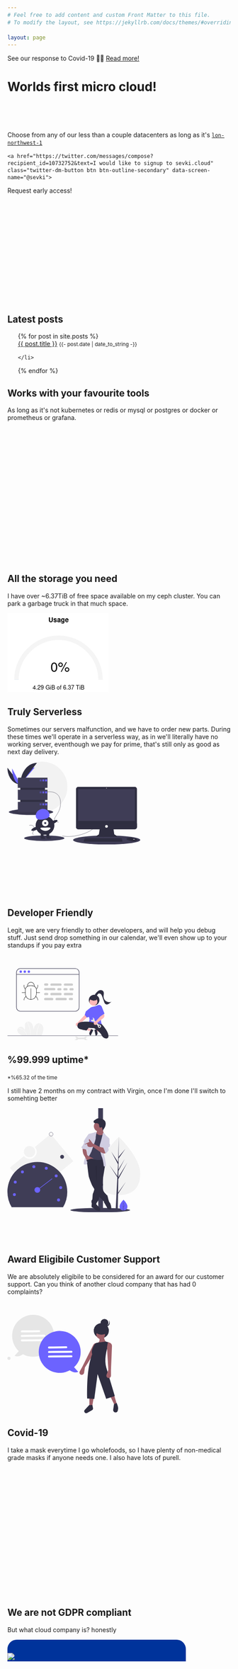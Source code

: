 ```yaml
---
# Feel free to add content and custom Front Matter to this file.
# To modify the layout, see https://jekyllrb.com/docs/themes/#overriding-theme-defaults

layout: page
---
```


<div id='map' style='width:100%; height: 600px; position:absolute; top:0px; left:0px'></div>
<div class="alert alert-warning" role="alert">
    See our response to Covid-19 👑🦠 <a href="#covid-19">Read more!</a>
</div>
<div class="col-md-5 p-lg-5 mx-auto my-5" style="height:500px;">
    <h1 class="display-4 font-weight-normal">Worlds first micro cloud!</h1>
    <p style="height:50px"></p>
    <p class="lead font-weight-normal">Choose from any of our less than a couple datacenters as long as it's <a href="lon-northwest-1.html"><code>lon-northwest-1</code></a></p>

    <a href="https://twitter.com/messages/compose?recipient_id=10732752&text=I would like to signup to sevki.cloud" class="twitter-dm-button btn btn-outline-secondary" data-screen-name="@sevki">
Request early access!</a>
</div>
<div class="d-md-flex flex-md-equal w-100 my-md-3 pl-md-3">
<div>
<h2>Latest posts</h2>
<ul style=" list-style-type: none">
  {% for post in site.posts %}
    <li>
      <a href="{{ post.url }}">{{ post.title }}</a>
      <small>{{- post.date | date_to_string -}}</small>

    </li>
  {% endfor %}
</ul>
</div>
</div>
<div class="d-md-flex flex-md-equal w-100 my-md-3 pl-md-3">
<div class="bg-light mr-md-3 pt-3 px-3 pt-md-5 px-md-5 text-center overflow-hidden">
    <div class="my-3 p-3">
        <h2 class="display-5">Works with your favourite tools</h2>
        <p class="lead">As long as it's not kubernetes or redis or mysql or postgres or docker or prometheus or grafana.</p>
    </div>
    <div class="bg-white shadow-sm mx-auto" style="width: 80%; height: 300px; border-radius: 21px 21px 0 0; background-image: url('/assets/CNCF-project-icons-800.jpg');"></div>
</div>

<div class="bg-light mr-md-3 pt-3 px-3 pt-md-5 px-md-5 text-center overflow-hidden">
    <div class="my-3 py-3">
        <h2 class="display-5">All the storage you need</h2>
        <p class="lead">I have over ~6.37TiB of free space available on my ceph cluster. You can park a garbage truck in that much space.</p>
    </div>
    <div class="bg-white shadow-sm mx-auto" style="width: 80%; height: 100%; border-radius: 21px 21px 0 0;">
        <img src="/assets/ceph-usage.png" />
    </div>
</div>
</div>


<div class="d-md-flex flex-md-equal w-100 my-md-3 pl-md-3">
<div class="bg-light mr-md-3 pt-3 px-3 pt-md-5 px-md-5 text-center overflow-hidden">
    <div class="my-3 p-3">
        <h2 class="display-5">Truly Serverless</h2>
        <p class="lead">Sometimes our servers malfunction, and we have to order new parts. During these times we'll operate in a serverless way, as in we'll literally have no working server, eventhough we pay for prime, that's still only as good as next day delivery.</p>
    </div>
    <div class="bg-light mx-auto" style="width: 80%; height: 300px; border-radius: 21px 21px 0 0;">
        <svg id="aa03ddf9-f8f2-4819-a4ce-be9b0a220741" data-name="Layer 1" xmlns="http://www.w3.org/2000/svg" width="300px" height="" viewBox="0 0 1119.60911 699"><title>server down</title><circle cx="292.60911" cy="213" r="213" fill="#f2f2f2"/><path d="M31.39089,151.64237c0,77.49789,48.6181,140.20819,108.70073,140.20819" transform="translate(-31.39089 -100.5)" fill="#2f2e41"/><path d="M140.09162,291.85056c0-78.36865,54.255-141.78356,121.30372-141.78356" transform="translate(-31.39089 -100.5)" fill="#6c63ff"/><path d="M70.77521,158.66768c0,73.61476,31.00285,133.18288,69.31641,133.18288" transform="translate(-31.39089 -100.5)" fill="#6c63ff"/><path d="M140.09162,291.85056c0-100.13772,62.7103-181.16788,140.20819-181.16788" transform="translate(-31.39089 -100.5)" fill="#2f2e41"/><path d="M117.22379,292.83905s15.41555-.47479,20.06141-3.783,23.713-7.2585,24.86553-1.95278,23.16671,26.38821,5.76263,26.5286-40.43935-2.711-45.07627-5.53549S117.22379,292.83905,117.22379,292.83905Z" transform="translate(-31.39089 -100.5)" fill="#a8a8a8"/><path d="M168.224,311.78489c-17.40408.14042-40.43933-2.71094-45.07626-5.53548-3.53126-2.151-4.93843-9.86945-5.40926-13.43043-.32607.014-.51463.02-.51463.02s.97638,12.43276,5.61331,15.2573,27.67217,5.67589,45.07626,5.53547c5.02386-.04052,6.7592-1.82793,6.66391-4.47526C173.87935,310.756,171.96329,311.75474,168.224,311.78489Z" transform="translate(-31.39089 -100.5)" opacity="0.2"/><ellipse cx="198.60911" cy="424.5" rx="187" ry="25.43993" fill="#3f3d56"/><ellipse cx="198.60911" cy="424.5" rx="157" ry="21.35866" opacity="0.1"/><ellipse cx="836.60911" cy="660.5" rx="283" ry="38.5" fill="#3f3d56"/><ellipse cx="310.60911" cy="645.5" rx="170" ry="23.12721" fill="#3f3d56"/><path d="M494,726.5c90,23,263-30,282-90" transform="translate(-31.39089 -100.5)" fill="none" stroke="#2f2e41" stroke-miterlimit="10" stroke-width="2"/><path d="M341,359.5s130-36,138,80-107,149-17,172" transform="translate(-31.39089 -100.5)" fill="none" stroke="#2f2e41" stroke-miterlimit="10" stroke-width="2"/><path d="M215.40233,637.78332s39.0723-10.82,41.47675,24.04449-32.15951,44.78287-5.10946,51.69566" transform="translate(-31.39089 -100.5)" fill="none" stroke="#2f2e41" stroke-miterlimit="10" stroke-width="2"/><path d="M810.09554,663.73988,802.218,714.03505s-38.78182,20.60284-11.51335,21.20881,155.73324,0,155.73324,0,24.84461,0-14.54318-21.81478l-7.87756-52.719Z" transform="translate(-31.39089 -100.5)" fill="#2f2e41"/><path d="M785.21906,734.69812c6.193-5.51039,16.9989-11.252,16.9989-11.252l7.87756-50.2952,113.9216.10717,7.87756,49.582c9.185,5.08711,14.8749,8.987,18.20362,11.97818,5.05882-1.15422,10.58716-5.44353-18.20362-21.38921l-7.87756-52.719-113.9216,3.02983L802.218,714.03506S769.62985,731.34968,785.21906,734.69812Z" transform="translate(-31.39089 -100.5)" opacity="0.1"/><rect x="578.43291" y="212.68859" width="513.25314" height="357.51989" rx="18.04568" fill="#2f2e41"/><rect x="595.70294" y="231.77652" width="478.71308" height="267.83694" fill="#3f3d56"/><circle cx="835.05948" cy="223.29299" r="3.02983" fill="#f2f2f2"/><path d="M1123.07694,621.32226V652.6628a18.04341,18.04341,0,0,1-18.04568,18.04568H627.86949A18.04341,18.04341,0,0,1,609.8238,652.6628V621.32226Z" transform="translate(-31.39089 -100.5)" fill="#2f2e41"/><polygon points="968.978 667.466 968.978 673.526 642.968 673.526 642.968 668.678 643.417 667.466 651.452 645.651 962.312 645.651 968.978 667.466" fill="#2f2e41"/><path d="M1125.828,762.03359c-.59383,2.539-2.83591,5.21743-7.90178,7.75032-18.179,9.08949-55.1429-2.42386-55.1429-2.42386s-28.4804-4.84773-28.4804-17.573a22.72457,22.72457,0,0,1,2.49658-1.48459c7.64294-4.04351,32.98449-14.02122,77.9177.42248a18.73921,18.73921,0,0,1,8.54106,5.59715C1125.07908,756.45353,1126.50669,759.15715,1125.828,762.03359Z" transform="translate(-31.39089 -100.5)" fill="#2f2e41"/><path d="M1125.828,762.03359c-22.251,8.526-42.0843,9.1622-62.43871-4.975-10.26507-7.12617-19.59089-8.88955-26.58979-8.75618,7.64294-4.04351,32.98449-14.02122,77.9177.42248a18.73921,18.73921,0,0,1,8.54106,5.59715C1125.07908,756.45353,1126.50669,759.15715,1125.828,762.03359Z" transform="translate(-31.39089 -100.5)" opacity="0.1"/><ellipse cx="1066.53846" cy="654.13477" rx="7.87756" ry="2.42386" fill="#f2f2f2"/><circle cx="835.05948" cy="545.66686" r="11.51335" fill="#f2f2f2"/><polygon points="968.978 667.466 968.978 673.526 642.968 673.526 642.968 668.678 643.417 667.466 968.978 667.466" opacity="0.1"/><rect x="108.60911" y="159" width="208" height="242" fill="#2f2e41"/><rect x="87.60911" y="135" width="250" height="86" fill="#3f3d56"/><rect x="87.60911" y="237" width="250" height="86" fill="#3f3d56"/><rect x="87.60911" y="339" width="250" height="86" fill="#3f3d56"/><rect x="271.60911" y="150" width="16" height="16" fill="#6c63ff" opacity="0.4"/><rect x="294.60911" y="150" width="16" height="16" fill="#6c63ff" opacity="0.8"/><rect x="317.60911" y="150" width="16" height="16" fill="#6c63ff"/><rect x="271.60911" y="251" width="16" height="16" fill="#6c63ff" opacity="0.4"/><rect x="294.60911" y="251" width="16" height="16" fill="#6c63ff" opacity="0.8"/><rect x="317.60911" y="251" width="16" height="16" fill="#6c63ff"/><rect x="271.60911" y="352" width="16" height="16" fill="#6c63ff" opacity="0.4"/><rect x="294.60911" y="352" width="16" height="16" fill="#6c63ff" opacity="0.8"/><rect x="317.60911" y="352" width="16" height="16" fill="#6c63ff"/><circle cx="316.60911" cy="538" r="79" fill="#2f2e41"/><rect x="280.60911" y="600" width="24" height="43" fill="#2f2e41"/><rect x="328.60911" y="600" width="24" height="43" fill="#2f2e41"/><ellipse cx="300.60911" cy="643.5" rx="20" ry="7.5" fill="#2f2e41"/><ellipse cx="348.60911" cy="642.5" rx="20" ry="7.5" fill="#2f2e41"/><circle cx="318.60911" cy="518" r="27" fill="#fff"/><circle cx="318.60911" cy="518" r="9" fill="#3f3d56"/><path d="M271.36733,565.03228c-6.37889-28.56758,14.01185-57.43392,45.544-64.47477s62.2651,10.41,68.644,38.9776-14.51861,39.10379-46.05075,46.14464S277.74622,593.59986,271.36733,565.03228Z" transform="translate(-31.39089 -100.5)" fill="#6c63ff"/><ellipse cx="417.21511" cy="611.34365" rx="39.5" ry="12.40027" transform="translate(-238.28665 112.98044) rotate(-23.17116)" fill="#2f2e41"/><ellipse cx="269.21511" cy="664.34365" rx="39.5" ry="12.40027" transform="translate(-271.07969 59.02084) rotate(-23.17116)" fill="#2f2e41"/><path d="M394,661.5c0,7.732-19.90861,23-42,23s-43-14.268-43-22,20.90861-6,43-6S394,653.768,394,661.5Z" transform="translate(-31.39089 -100.5)" fill="#fff"/></svg>
    </div>
</div>
<div class="bg-light mr-md-3 pt-3 px-3 pt-md-5 px-md-5 text-center overflow-hidden">
    <div class="my-3 py-3">
        <h2 class="display-5">Developer Friendly</h2>
        <p class="lead">Legit, we are very friendly to other developers, and will help you debug stuff. Just send drop something in our calendar, we'll even show up to your standups if you pay extra</p>
    </div>
    <div class="bg-white shadow-sm mx-auto" style="width: 80%; height:100%; border-radius: 21px 21px 0 0; padding-top: 30px;">
        <svg id="b42fa47e-1c96-4065-899a-c733dc223382" data-name="Layer 1" xmlns="http://www.w3.org/2000/svg" width="250" viewBox="0 0 690 448.7592"><path d="M466.81292,645.7313c4.66847-10.08358,9.33339-20.31666,11.35946-31.24223s1.17569-22.78293-4.627-32.25932-17.22813-15.90241-28.13153-13.76022c-8.95532,1.75945-16.14605,8.81268-20.35651,16.90992S419.15759,602.60959,417.52,611.588c-.52917-10.2001-1.0896-20.56436-4.478-30.19975s-10.06045-18.61463-19.5694-22.34313-21.87886-.79648-26.89061,8.1032c-7.06074,12.53818,2.30155,30.12541-5.81734,42.0058-1.39265-11.917-13.85471-21.33234-25.69879-19.4159s-20.70109,14.78128-18.2646,26.5294c1.44978,6.99047,6.21931,12.93631,11.92156,17.232s12.33421,9.27436,18.89475,12.09Z" transform="translate(-255 -225.6204)" fill="#f2f2f2"/><path d="M323.01987,598.15781c9.40825,3.28851,18.903,6.61425,27.49226,11.75558,7.698,4.60786,14.553,10.81187,18.88231,18.7569a33.35556,33.35556,0,0,1,4.12583,13.85861c.06251,1.01759,1.65458,1.02469,1.59164,0-.55661-9.061-4.97238-17.353-11.087-23.91075-6.704-7.18984-15.39158-12.10041-24.3611-15.91043-5.31821-2.259-10.76859-4.17895-16.2208-6.08468-.96887-.33866-1.3854,1.19842-.42311,1.53477Z" transform="translate(-255 -225.6204)" fill="#fff"/><path d="M377.28745,560.62486a143.38254,143.38254,0,0,1,13.79113,30.61557,145.11672,145.11672,0,0,1,6.361,32.96846,143.30543,143.30543,0,0,1,.15151,18.83685c-.05905,1.02328,1.53278,1.01989,1.59163,0a145.1941,145.1941,0,0,0-2.04032-33.82049,146.92647,146.92647,0,0,0-9.769-32.44022,143.25,143.25,0,0,0-8.71162-16.9635.79641.79641,0,0,0-1.37432.80333Z" transform="translate(-255 -225.6204)" fill="#fff"/><path d="M455.188,569.76743a232.04359,232.04359,0,0,0-17.11648,57.57847q-1.34225,8.36487-2.07791,16.81182c-.089,1.02023,1.50317,1.01426,1.59163,0a231.20919,231.20919,0,0,1,12.73788-58.02528q2.83382-7.89209,6.23921-15.56169c.412-.92791-.959-1.73862-1.37433-.80332Z" transform="translate(-255 -225.6204)" fill="#fff"/><rect x="709.17625" y="639.47815" width="9.88235" height="46.58824" transform="translate(1112.59535 -285.4804) rotate(89.25872)" fill="#e6e6e6"/><path d="M754.02652,669.61624l-6.65257-.0194-4.11239-7.33712,4.445-7.31237,6.1811.01792a11.99893,11.99893,0,1,0,.13889,14.651Z" transform="translate(-255 -225.6204)" fill="#e6e6e6"/><path d="M674.20833,669.61624l6.65258-.0194,4.11239-7.33712-4.445-7.31237-6.18109.01792a11.99892,11.99892,0,1,1-.1389,14.651Z" transform="translate(-255 -225.6204)" fill="#e6e6e6"/><path d="M944,646.58958H256a1,1,0,0,1,0-2H944a1,1,0,0,1,0,2Z" transform="translate(-255 -225.6204)" fill="#3f3d56"/><circle cx="540.48622" cy="197.96918" r="33" fill="#2f2e41"/><polygon points="553.859 383.226 556.401 395.219 603.871 391.124 600.12 373.423 553.859 383.226" fill="#ffb8b8"/><path d="M789.18809,618.49673h38.53073a0,0,0,0,1,0,0v14.88687a0,0,0,0,1,0,0H804.07494a14.88685,14.88685,0,0,1-14.88685-14.88685v0A0,0,0,0,1,789.18809,618.49673Z" transform="translate(108.71051 1320.97269) rotate(-101.96466)" fill="#2f2e41"/><polygon points="524.12 382.586 518.777 393.621 473.673 378.264 481.559 361.979 524.12 382.586" fill="#ffb8b8"/><path d="M771.03745,617.45562h23.64388a0,0,0,0,1,0,0v14.88687a0,0,0,0,1,0,0H756.15059a0,0,0,0,1,0,0v0A14.88685,14.88685,0,0,1,771.03745,617.45562Z" transform="translate(-379.9408 824.86818) rotate(-64.16458)" fill="#2f2e41"/><path d="M690.25925,586.41362a10.74272,10.74272,0,0,0,12.70881-10.48016l74.37388-68.5711-18.47-14.30549-67.33743,71.94341a10.80091,10.80091,0,0,0-1.27527,21.41334Z" transform="translate(-255 -225.6204)" fill="#ffb8b8"/><circle cx="536.34449" cy="207.89831" r="24.56103" fill="#ffb8b8"/><path d="M813.38612,577.89329c-17.22851.00049-37.978-3.62842-50.77856-18.477l-.28833-.33447.29663-.32813c.09668-.10693,9.51367-10.86865.11084-30.061L749.799,532.67015,736.9286,515.68138l7.12964-21.38916,29.17749-23.50391a26.75074,26.75074,0,0,1,14.6106-5.78906,80.21058,80.21058,0,0,0,27.78467-7.91309,27.906,27.906,0,0,1,12.7998-2.79834l.57373.01611a9.95022,9.95022,0,0,1,9.64063,10.70752c-1.97852,25.62989-5.47242,87.54346,4.7915,108.86133l.26514.55078-.59229.15039A136.1132,136.1132,0,0,1,813.38612,577.89329Z" transform="translate(-255 -225.6204)" fill="#6c63ff"/><path d="M765.98622,559.08958s-65-6-72,13,1,28,13,32,41,9,41,9l13-16,34,2s37.88482,21.9732,48.35975,45.47377A30.76193,30.76193,0,0,0,869.12343,662.802c8.398.58447,15.86279-2.5874,15.86279-15.7124,0-30-42-73-42-73Z" transform="translate(-255 -225.6204)" fill="#2f2e41"/><path d="M716.48622,588.58958s17-5,44,8" transform="translate(-255 -225.6204)" fill="#2f2e41"/><path d="M766.84286,417.85547a73.04115,73.04115,0,0,0,31.59919,10.4119l-3.33084-3.991a24.4775,24.4775,0,0,0,7.5611,1.50142,8.28066,8.28066,0,0,0,6.74954-3.15917,7.70229,7.70229,0,0,0,.51556-7.115,14.58851,14.58851,0,0,0-4.58936-5.7385,27.32286,27.32286,0,0,0-25.43066-4.54493,16.32974,16.32974,0,0,0-7.59542,4.8722,9.23578,9.23578,0,0,0-1.86256,8.56086" transform="translate(-255 -225.6204)" fill="#2f2e41"/><path d="M795.30911,398.22407A75.48468,75.48468,0,0,1,814.446,371.70269c5.292-4.70276,11.47246-8.74308,18.44626-9.9627s14.83309.86982,19.11055,6.51116c3.49772,4.613,4.15213,10.79276,3.76672,16.569s-1.67632,11.49651-1.5527,17.28428a35.46794,35.46794,0,0,0,50.52712,31.351c-6.02152,3.32885-10.714,8.59777-16.3048,12.60812s-12.96272,6.7601-19.31233,4.11012c-6.71812-2.80378-9.79963-10.41937-12.20607-17.28984L846.189,402.2443c-1.82434-5.20852-3.739-10.57156-7.462-14.6454s-9.76461-6.5568-14.88927-4.50871c-3.884,1.55225-6.41275,5.25755-8.63029,8.804s-4.557,7.31984-8.30359,9.17935-9.29837.7147-10.52292-3.28471" transform="translate(-255 -225.6204)" fill="#2f2e41"/><rect x="802.91902" y="543.31418" width="9.88235" height="46.58824" transform="translate(-416.74744 524.13837) rotate(-45.74128)" fill="#e6e6e6"/><path d="M821.51005,579.90944a9.88235,9.88235,0,1,0,13.97459-.18081A9.88238,9.88238,0,0,0,821.51005,579.90944Zm10.111,9.8527a4.23529,4.23529,0,1,1-.07749-5.98911A4.2354,4.2354,0,0,1,831.62105,589.76214Z" transform="translate(-255 -225.6204)" fill="#e6e6e6"/><path d="M784.47962,533.54889l4.69037,4.7178-2.28023,8.096-8.3137,2.02755-4.358-4.38337a11.99891,11.99891,0,1,0,10.26158-10.458Z" transform="translate(-255 -225.6204)" fill="#e6e6e6"/><path d="M803.736,577.97923a11.579,11.579,0,0,1-1.26831-.07032,11.02341,11.02341,0,0,1-9.68018-9.68115,11.00337,11.00337,0,0,1,10.93115-12.25,10.62483,10.62483,0,0,1,1.46607.10938L838.76332,520.342l-3.50513-11.68457,17.605-7.8916,4.93384,12.06006a20.48972,20.48972,0,0,1-6.17724,23.67236l-36.96119,29.40088a10.25885,10.25885,0,0,1,.06006,1.07861,11.01824,11.01824,0,0,1-3.66382,8.19678A10.87186,10.87186,0,0,1,803.736,577.97923Z" transform="translate(-255 -225.6204)" fill="#ffb8b8"/><path d="M829.98622,459.08958h0a9.45335,9.45335,0,0,1,12.628,5.1563l17.372,43.84371-27,18Z" transform="translate(-255 -225.6204)" fill="#6c63ff"/><path d="M703.48622,469.32728V250.8827a25.29812,25.29812,0,0,0-25.2623-25.2623H334.95386a25.29813,25.29813,0,0,0-25.2623,25.2623V469.32728a25.29813,25.29813,0,0,0,25.2623,25.2623H678.22392A25.29812,25.29812,0,0,0,703.48622,469.32728ZM334.95386,491.61754a22.31743,22.31743,0,0,1-22.29026-22.29026V250.8827a22.31744,22.31744,0,0,1,22.29026-22.29027H678.22392a22.31744,22.31744,0,0,1,22.29027,22.29027V469.32728a22.31744,22.31744,0,0,1-22.29027,22.29026Z" transform="translate(-255 -225.6204)" fill="#3f3d56"/><path d="M700.51419,264.92368H312.6636a1.486,1.486,0,1,1,0-2.972H700.51419a1.486,1.486,0,0,1,0,2.972Z" transform="translate(-255 -225.6204)" fill="#3f3d56"/><circle cx="82.9259" cy="20.80425" r="7.43009" fill="#6c63ff"/><circle cx="108.1882" cy="20.80425" r="7.43009" fill="#6c63ff"/><circle cx="133.4505" cy="20.80425" r="7.43009" fill="#6c63ff"/><path d="M443.97867,424.85206a.99974.99974,0,0,1-1-1c0-10.42675-4.5708-16.24218-11.94531-22.24707a.99992.99992,0,1,1,1.2627-1.55078c7.83007,6.375,12.68261,12.58008,12.68261,23.79785A.99973.99973,0,0,1,443.97867,424.85206Z" transform="translate(-255 -225.6204)"/><path d="M358.31656,424.85206a.99974.99974,0,0,1-1-1c0-11.21777,4.85254-17.42285,12.68262-23.79785a.99992.99992,0,1,1,1.2627,1.55078c-7.37452,6.00489-11.94532,11.82129-11.94532,22.24707A.99973.99973,0,0,1,358.31656,424.85206Z" transform="translate(-255 -225.6204)"/><path d="M435.41324,356.32179a1,1,0,0,1-.63183-1.77539c7.58056-6.17139,8.19726-14.93848,8.19726-24.92334a1,1,0,0,1,2,0c0,10.50488-.67236,19.74756-8.93457,26.47412A.99381.99381,0,0,1,435.41324,356.32179Z" transform="translate(-255 -225.6204)"/><path d="M366.88248,355.78663a.99383.99383,0,0,1-.63086-.22461c-8.26269-6.72705-8.93506-15.72705-8.93506-25.939a1,1,0,0,1,2,0c0,10.03662.60352,18.20557,8.19776,24.38818a1,1,0,0,1-.63184,1.77539Z" transform="translate(-255 -225.6204)"/><path d="M456.82828,377.77247H435.41276a1,1,0,0,1,0-2h21.41552a1,1,0,1,1,0,2Z" transform="translate(-255 -225.6204)"/><path d="M366.883,377.77247H345.46744a1,1,0,0,1,0-2H366.883a1,1,0,0,1,0,2Z" transform="translate(-255 -225.6204)"/><path d="M401.14762,420.56886a.99974.99974,0,0,1-1-1V351.03908a1,1,0,0,1,2,0v68.52978A.99974.99974,0,0,1,401.14762,420.56886Z" transform="translate(-255 -225.6204)"/><path d="M401.14762,420.56886A35.30522,35.30522,0,0,1,365.883,385.30372V359.58644c0-16.46826,13.5127-26.69873,35.26465-26.69873,22.74121,0,35.26514,9.48193,35.26514,26.69873v25.71728A35.30533,35.30533,0,0,1,401.14762,420.56886Zm0-85.68115c-16.08106,0-33.26465,6.48828-33.26465,24.69873v25.71728a33.2649,33.2649,0,1,0,66.52979,0V359.58644C434.41276,338.09669,413.571,334.88771,401.14762,334.88771Z" transform="translate(-255 -225.6204)"/><path d="M380.651,339.06154a1.0002,1.0002,0,0,1-.9292-.62989,14.08794,14.08794,0,0,1-.98828-4.53173A22.47566,22.47566,0,0,1,401.089,311.49074h.11475a22.46679,22.46679,0,0,1,22.35938,22.35693,12.22735,12.22735,0,0,1-.91016,4.21094,1,1,0,0,1-1.84961-.76075,10.19507,10.19507,0,0,0,.76074-3.4873,20.45407,20.45407,0,0,0-20.36279-20.31982h-.10986a20.46143,20.46143,0,0,0-20.35938,20.36181,12.07569,12.07569,0,0,0,.84717,3.83789,1.00121,1.00121,0,0,1-.92822,1.3711Z" transform="translate(-255 -225.6204)"/><path d="M502.71045,333.62308h-12a7,7,0,0,1,0-14h12a7,7,0,0,1,0,14Z" transform="translate(-255 -225.6204)" fill="#ccc"/><path d="M584.71045,363.12308h-12a7,7,0,0,1,0-14h12a7,7,0,0,1,0,14Z" transform="translate(-255 -225.6204)" fill="#ccc"/><path d="M622.71045,363.12308h-12a7,7,0,0,1,0-14h12a7,7,0,0,1,0,14Z" transform="translate(-255 -225.6204)" fill="#ccc"/><path d="M660.71045,363.12308h-12a7,7,0,0,1,0-14h12a7,7,0,0,1,0,14Z" transform="translate(-255 -225.6204)" fill="#ccc"/><path d="M585.71045,334.12308h-56a7,7,0,0,1,0-14h56a7,7,0,0,1,0,14Z" transform="translate(-255 -225.6204)" fill="#ccc"/><path d="M546.71045,362.12308h-56a7,7,0,0,1,0-14h56a7,7,0,0,1,0,14Z" transform="translate(-255 -225.6204)" fill="#ccc"/><path d="M656.71045,334.12308h-43a7,7,0,0,1,0-14h43a7,7,0,0,1,0,14Z" transform="translate(-255 -225.6204)" fill="#ccc"/><path d="M502.71045,392.62308h-12a7,7,0,0,1,0-14h12a7,7,0,0,1,0,14Z" transform="translate(-255 -225.6204)" fill="#ccc"/><path d="M585.71045,393.12308h-56a7,7,0,0,1,0-14h56a7,7,0,0,1,0,14Z" transform="translate(-255 -225.6204)" fill="#ccc"/><path d="M656.71045,393.12308h-43a7,7,0,0,1,0-14h43a7,7,0,0,1,0,14Z" transform="translate(-255 -225.6204)" fill="#ccc"/><path d="M637.71045,416.62308a7.00786,7.00786,0,0,1,7-7h12a7,7,0,0,1,0,14h-12A7.00785,7.00785,0,0,1,637.71045,416.62308Z" transform="translate(-255 -225.6204)" fill="#ccc"/><path d="M554.71045,417.12308a7.00786,7.00786,0,0,1,7-7h56a7,7,0,0,1,0,14h-56A7.00785,7.00785,0,0,1,554.71045,417.12308Z" transform="translate(-255 -225.6204)" fill="#ccc"/><path d="M483.71045,417.12308a7.00786,7.00786,0,0,1,7-7h43a7,7,0,0,1,0,14h-43A7.00785,7.00785,0,0,1,483.71045,417.12308Z" transform="translate(-255 -225.6204)" fill="#ccc"/></svg></div>
</div>
</div>
<div class="d-md-flex flex-md-equal w-100 my-md-3 pl-md-3">
<div class="bg-light mr-md-3 pt-3 px-3 pt-md-5 px-md-5 text-center text-dark overflow-hidden">
    <div class="my-3 py-3">
        <h2 class="display-5">%99.999 uptime*</h2>
        <small>*%65.32 of the time</small>
        <p class="lead">I still have 2 months on my contract with Virgin, once I'm done I'll switch to somehting better</p>
    </div>
    <div class="bg-light mx-auto" style="width: 80%; height: 300px; border-radius: 21px 21px 0 0;">
        <svg id="e9543dae-de41-418f-9290-24abb7460ee9" data-name="Layer 1" xmlns="http://www.w3.org/2000/svg" width="300" height="" viewBox="0 0 1012 794"><title>speed test</title><path d="M423.3103,249.13721,303.3808,348.5957a54.31348,54.31348,0,1,1-83.525,69.26789L112.33411,507.03217,284.6897,714.86279l310.97619-257.895Z" transform="translate(-94 -53)" fill="#f2f2f2"/><path d="M1106,550.26179c0,122.83942-73.02609,165.73036-163.10833,165.73036S779.78334,673.10121,779.78334,550.26179,942.89167,271.15124,942.89167,271.15124,1106,427.42236,1106,550.26179Z" transform="translate(-94 -53)" fill="#f2f2f2"/><polygon points="842.95 644.201 844.62 541.396 914.141 414.211 844.882 525.269 845.633 479.043 893.547 387.026 845.832 466.81 845.832 466.811 847.182 383.672 898.489 310.415 847.395 370.598 848.239 218.151 842.935 419.964 843.371 411.638 791.207 331.793 842.535 427.62 837.674 520.472 837.53 518.007 777.394 433.981 837.347 526.714 836.74 538.326 836.631 538.5 836.68 539.453 824.349 775.026 840.825 775.026 842.801 653.348 902.608 560.843 842.95 644.201" fill="#3f3d56"/><ellipse cx="707" cy="777" rx="228" ry="17" fill="#3f3d56"/><rect x="692" width="36" height="782" fill="#3f3d56"/><path d="M1008.47332,802.11115c0,22.46856-13.35644,30.31375-29.83388,30.31375q-.57257,0-1.14331-.01273c-.76345-.01636-1.51962-.05271-2.26669-.10361-14.87057-1.05244-26.42387-9.30115-26.42387-30.19741,0-21.62514,27.63446-48.91242,29.71026-50.93189l.00364-.00363c.08-.07816.12-.11633.12-.11633S1008.47332,779.64259,1008.47332,802.11115Z" transform="translate(-94 -53)" fill="#6c63ff"/><path d="M977.55246,828.98762l10.91163-15.24683-10.9389,16.92094-.02906,1.75044c-.76345-.01636-1.51962-.05271-2.26669-.10361l1.17607-22.47946-.0091-.1745.02-.03272.11088-2.12307-10.96619-16.96276L976.5618,805.9065l.02548.45079.88883-16.98456-9.38839-17.52807,9.50291,14.547.9252-35.21244.00364-.12v.11633l-.1545,27.76715,9.34661-11.008-9.38478,13.40006-.2472,15.20685,8.72677-14.59429-8.76312,16.83189-.13814,8.4541,12.66934-20.31277-12.7166,23.2629Z" transform="translate(-94 -53)" fill="#3f3d56"/><path d="M743.22676,785.29014l-6.3818-4.74121s-4.22435,23.59659.48949,27.132,22.39076,9.42769,22.39076,16.49846,40.06768,16.49845,41.24614,5.8923-3.53538-16.49845-3.53538-16.49845-18.85538-18.85538-21.2123-22.39076-8.24923-10.60615-8.24923-10.60615Z" transform="translate(-94 -53)" fill="#2f2e41"/><path d="M837.50364,491.85334s-.17679,1.03705-.48306,2.93436c-.283,1.68519-.6718,4.0657-1.14322,7.00006-4.94962,30.204-19.38577,119.11886-18.40755,122.05322,1.17846,3.53538,9.42768,16.49845,0,20.03384-.90744.34172-1.88551,1.44948-2.93436,3.19358a68.49432,68.49432,0,0,0-4.98487,11.76109c-5.62128,16.30986-11.63155,42.4128-15.10795,60.49035-1.52026,7.94289-2.55717,14.33013-2.86358,17.67692a9.61182,9.61182,0,0,0-.03539,2.3334c1.17846,4.71385-7.07076,21.2123-10.60615,25.92615s-9.42769,9.42768-8.24922,14.14153-29.46153,17.67691-32.99691,9.42769-3.53539-12.96307-4.71385-15.32-2.35692-18.85537,3.53538-21.2123,2.35693-43.603,8.24923-51.85228c1.96794-2.74584,4.97307-12.04391,8.11962-23.2275,1.23729-4.38384,2.48653-9.05057,3.71218-13.729,4.97307-19.17359,9.3805-38.465,9.3805-38.465L766.796,487.1395l64.81536-8.24923,1.66153,3.665,3.31154,7.27109Z" transform="translate(-94 -53)" fill="#2f2e41"/><path d="M841.039,718.11786s9.42769-9.42768,14.14153,0,9.42769,45.96,17.67692,54.20921,18.85537,49.49537,7.07076,51.85229-24.74768-3.53538-25.92614-10.60615S828.076,769.97015,828.076,766.43477s16.49845-16.49846,16.49845-16.49846Z" transform="translate(-94 -53)" fill="#2f2e41"/><path d="M696.08832,427.038s15.32,137.87995,18.85537,150.843,22.39076,62.45843,28.28307,70.70766,43.60306,75.42151,48.3169,78.95689,14.14154,12.96307,14.14154,12.96307,17.67691,17.67692,20.03383,21.2123,22.39076-7.07076,23.56922-14.14153-1.17846-18.85538-2.35692-23.56922,2.35692-11.78461-1.17846-15.32-21.2123-21.2123-21.2123-29.46153-30.64-56.56613-42.4246-67.17228-9.42768-28.28307-9.42768-28.28307V511.88718l64.81535-20.03384s-3.53538-56.56613-11.78461-56.56613S709.05139,416.43183,696.08832,427.038Z" transform="translate(-94 -53)" fill="#2f2e41"/><circle cx="697.54366" cy="138.34577" r="38.88922" fill="#9f616a"/><path d="M778.58059,221.98576s-4.71384,17.67691-10.60615,22.39076,15.32,24.74768,15.32,24.74768l40.06767,2.35692,7.07077-22.39076s-12.96307-25.92614-9.42769-42.4246S778.58059,221.98576,778.58059,221.98576Z" transform="translate(-94 -53)" fill="#9f616a"/><path d="M762.08214,242.01959s10.60615,1.17847,12.96307,4.71385,18.85537,14.14153,31.81845,11.78461,21.2123-5.89231,23.56922-4.71384,7.07076,25.92614,7.07076,25.92614L824.54057,317.4411l2.35692,103.70458,3.53539,28.28306s7.07076-9.42769-21.2123-3.53538-64.81536-4.71385-76.6-5.89231-31.81845-4.71384-32.99691-11.78461,3.53538-32.99691,3.53538-32.99691l18.85538-78.95689,11.78461-42.4246Z" transform="translate(-94 -53)" fill="#3f3d56"/><path d="M773.22908,236.70072s-9.96848-5.28728-13.50387-.57343-48.3169,11.78461-48.3169,15.32-9.42769,98.99073-7.07077,107.24-4.71384,17.67692-4.71384,17.67692L691.37447,411.718s-22.39076,67.17228-12.96307,69.5292,17.67692,0,21.2123,0,2.35692-44.78152,11.78461-56.56613,22.39076-41.24614,24.74768-47.13844,31.81845-87.20612,30.64-96.63381S773.22908,236.70072,773.22908,236.70072Z" transform="translate(-94 -53)" fill="#d0cde1"/><path d="M822.18365,242.01959s9.42769,0,10.60615,2.35693,12.96307,17.67691,17.67692,21.2123S871.679,284.44419,871.679,287.97958s-34.17537,29.46152-34.17537,29.46152-14.14153,69.52921-7.07076,93.09843,17.67691,80.13535,12.96307,83.67073-15.32,4.71385-15.32,0-7.07077-55.38767-12.96308-65.99382-23.56922-77.77843-16.49845-96.6338S822.18365,242.01959,822.18365,242.01959Z" transform="translate(-94 -53)" fill="#d0cde1"/><path d="M666.62679,358.68724s-1.17846,36.53229,11.78461,55.38767,21.2123,40.06768,21.2123,40.06768,21.2123-5.89231,24.74768-12.96308,25.92615-1.17846,25.92615-3.53538S723.19292,423.5026,720.836,421.14568s-10.60615-2.35693-15.32-7.07077-5.89231-15.32-5.89231-15.32l-4.71384-30.64Z" transform="translate(-94 -53)" fill="#9f616a"/><path d="M764.75883,167.36749c-2.9918-.27176-6.07737-.57079-8.72149-1.99675-5.92458-3.19509-7.49563-12.29387-2.98552-17.29068a22.344,22.344,0,0,1,4.14313-3.33142l8.95783-6.09718c3.96186-2.69664,8.01737-5.43748,12.6382-6.70871,4.17944-1.1498,8.59364-1.03165,12.92-.76273,8.39862.522,16.84923,1.60028,24.74865,4.5s15.2682,7.75089,20.05246,14.67333c7.58453,10.9742,7.68878,25.77486,3.51145,38.444s-12.11238,23.70139-19.9311,34.51l-4.05692-19.7948c-.36135-1.76309-.82864-3.69543-2.295-4.7389-3.64454-2.59347-8.10267,2.73144-12.57565,2.69692-2.87408-.02218-5.28706-2.38612-6.37625-5.04591s-1.1609-5.60529-1.4129-8.46838c-.53374-6.0642-2.65335-14.50206-8.39619-17.84651C779.62812,166.99331,770.774,167.91387,764.75883,167.36749Z" transform="translate(-94 -53)" fill="#2f2e41"/><path d="M766.9404,492.80446s3.98019,115.12729,6.33712,118.66268,0-119.02457,0-119.02457Z" transform="translate(-94 -53)" opacity="0.1"/><path d="M720.836,251.44728h-9.42769s-40.06768,54.20921-35.35383,57.74459,0,12.96308,0,12.96308l-9.42769,17.67691s-11.78461,10.60615-8.24923,12.96307,8.24923,11.78461,8.24923,11.78461,23.56922-3.53538,30.64,10.60615l15.28442-19.29563Z" transform="translate(-94 -53)" fill="#d0cde1"/><path d="M828.076,352.79493s-25.92615,1.17847-55.38767-17.67691L743.22676,322.155s-25.92614-40.06768-28.28307-32.99691,3.53539,21.2123,3.53539,21.2123S682.92423,326.82515,682,329s19.98062-3.30967,19.98062-3.30967-3.53538,22.39076,16.49846,23.56922,25.92614-3.53538,25.92614-3.53538,84.8492,70.70766,98.99073,48.3169S828.076,352.79493,828.076,352.79493Z" transform="translate(-94 -53)" fill="#9f616a"/><path d="M858.71594,283.26573l12.96307,4.71385v35.35383l4.71385,7.07076s-1.17846,14.14154-4.71385,17.67692-10.60614,2.35692-8.24922,10.60615a44.667,44.667,0,0,1,1.17846,16.49845s-21.2123,27.10461-22.39076,23.56923-17.67692-47.13845-20.03384-47.13845,23.56922-68.35074,23.56922-68.35074Z" transform="translate(-94 -53)" fill="#d0cde1"/><path d="M703.74831,461.80258s-12.185-11.78461-6.09251-12.37384,27.30481-12.37384,30.8402-6.48153S703.74831,461.80258,703.74831,461.80258Z" transform="translate(-94 -53)" fill="#2f2e41"/><path d="M517.71667,808A226.92219,226.92219,0,0,0,550,691c0-125.921-102.0791-228-228-228S94,565.079,94,691a226.92219,226.92219,0,0,0,32.28333,117Z" transform="translate(-94 -53)" fill="#3f3d56"/><circle cx="228" cy="623" r="22" fill="#6c63ff"/><circle cx="53" cy="659" r="11" fill="#6c63ff"/><circle cx="59.45435" cy="563.72636" r="11" fill="#6c63ff"/><circle cx="114.05636" cy="485.38515" r="11" fill="#6c63ff"/><circle cx="201.20813" cy="446.35574" r="11" fill="#6c63ff"/><circle cx="296.01341" cy="457.78748" r="11" fill="#6c63ff"/><circle cx="371.38961" cy="516.41472" r="11" fill="#6c63ff"/><circle cx="405.80436" cy="605.48969" r="11" fill="#6c63ff"/><circle cx="389.42656" cy="699.56675" r="11" fill="#6c63ff"/><line x1="228" y1="623" x2="341" y2="537" fill="none" stroke="#6c63ff" stroke-miterlimit="10" stroke-width="4"/><circle cx="332.54207" cy="198.352" r="14.75556" fill="none" stroke="#3f3d56" stroke-miterlimit="10" stroke-width="2"/><circle cx="416.54207" cy="370.352" r="14.75556" fill="#3f3d56"/><circle cx="168.22291" cy="331.16552" r="42.77709" fill="#f2f2f2"/></svg>
    </div>
</div>
<div class="bg-primary mr-md-3 pt-3 px-3 pt-md-5 px-md-5 text-center text-white overflow-hidden">
    <div class="my-3 py-3">
        <h2 class="display-5">Award Eligibile Customer Support</h2>
        <p class="lead">We are absolutely eligibile to be considered for an award for our customer support. Can you think of another cloud company that has had 0 complaints?</p>
    </div>
    <div class="bg-light shadow-sm mx-auto" style="width: 80%; height: 300%; border-radius: 21px 21px 0 0; padding-top:30px">
        <svg id="b5162e9e-2823-4c19-907c-4c0a60840bc1" data-name="Layer 1" xmlns="http://www.w3.org/2000/svg" width="250" viewBox="0 0 651.97695 579.64718"><path d="M340.61426,373.76129,315.83978,401.533c20.58137,8.73023,41.41509-3.38955,49.95521-9.46585a123.72971,123.72971,0,1,0-25.18073-18.30582Z" transform="translate(-274.01152 -160.17641)" fill="#e6e6e6"/><path d="M358.625,263.3428c25.55854-.26612,51.11383-.72306,76.67122-1.07026q12.78036-.17362,25.56125-.30439c7.34162-.07644,7.36039-11.49273,0-11.4161-25.55854.26612-51.11384.72306-76.67123,1.07026q-12.78036.17362-25.56124.30439c-7.34162.07644-7.36039,11.49273,0,11.4161Z" transform="translate(-274.01152 -160.17641)" fill="#fff"/><path d="M358.625,289.98037l103.29728-1.07026,29.37812-.30439c7.34165-.07606,7.36039-11.49236,0-11.4161l-103.29727,1.07026-29.37813.30439c-7.34165.07606-7.36038,11.49236,0,11.4161Z" transform="translate(-274.01152 -160.17641)" fill="#fff"/><path d="M358.625,316.61794l103.29728-1.07026,29.37812-.30439c7.34165-.07606,7.36039-11.49236,0-11.4161l-103.29727,1.07026-29.37813.30438c-7.34165.07607-7.36038,11.49237,0,11.41611Z" transform="translate(-274.01152 -160.17641)" fill="#fff"/><circle cx="9" cy="256.37526" r="9" fill="#e6e6e6"/><path d="M730.30061,470.85021l-5.0312,31.40224a13.61663,13.61663,0,0,1-17.94956,10.69588h0a13.61664,13.61664,0,0,1-7.40427-19.45279l16.3699-29.52456,63.28132-126.39719a22.12795,22.12795,0,0,1,25.08831-10.00345l6.70454,1.90632-9.97115,29.23873Z" transform="translate(-274.01152 -160.17641)" fill="#a0616a"/><polygon points="630.924 531.437 645.737 530.657 629.365 476.082 605.975 480.76 630.924 531.437" fill="#a0616a"/><polygon points="482.791 541.573 499.164 541.573 507.74 488.556 482.791 488.556 482.791 541.573" fill="#a0616a"/><path d="M782.75544,253.9064a44.18456,44.18456,0,0,0,88.35921.9373c.01308-.308.01308-.62936.01308-.9373a44.18615,44.18615,0,1,0-88.37229,0Z" transform="translate(-274.01152 -160.17641)" fill="#2f2e41"/><circle cx="571.6757" cy="46.8659" r="22.76256" fill="#2f2e41"/><path d="M843.31274,224.44208a22.75806,22.75806,0,0,0,27.49458-32.79916A22.75648,22.75648,0,1,1,834.29,218.37214,22.64574,22.64574,0,0,0,843.31274,224.44208Z" transform="translate(-274.01152 -160.17641)" fill="#2f2e41"/><circle cx="549.4447" cy="116.70396" r="25.52994" fill="#a0616a"/><path d="M841.7841,286.19625s2.339,29.62665,17.15227,35.86384l-57.694,53.0161-18.71157-8.57614,13.254-37.42313s30.40629-6.23718,17.93191-33.52488Z" transform="translate(-274.01152 -160.17641)" fill="#a0616a"/><path d="M743.54839,653.41071l42.101,2.33894,19.49121-146.57392L855.81777,654.97l50.67716-16.37262L856.59742,471.7526c-12.84726-46.15308-2.03858-96.87425,15.593-148.91286l-19.49121-5.45754-44.44,6.23718h0A25.81016,25.81016,0,0,0,785.74058,336.888c-10.94689,19.60026-18.86219,38.61582-12.4089,54.86022C747.45881,459.464,741.87983,552.00463,743.54839,653.41071Z" transform="translate(-274.01152 -160.17641)" fill="#2f2e41"/><path d="M868.29215,484.227l-10.827,29.903a13.61664,13.61664,0,0,0,10.51163,18.05808h0a13.61664,13.61664,0,0,0,15.90827-13.42242v-33.759l5.94674-141.22823a22.128,22.128,0,0,0-17.09071-20.91411l-6.78795-1.58385-5.45754,30.40629Z" transform="translate(-274.01152 -160.17641)" fill="#a0616a"/><path d="M910.23612,734.94815h0a13.765,13.765,0,0,0,13.75864-10.42051l.51813-2.07253a49.4194,49.4194,0,0,0-1.88475-29.89786L917.41,679.13911,901.817,686.156l-4.79843,33.05578A13.765,13.765,0,0,0,910.23612,734.94815Z" transform="translate(-274.01152 -160.17641)" fill="#2f2e41"/><path d="M731.72954,738.11346h0a11.729,11.729,0,0,0,11.40812.43946l29.689-16.72212a10.67146,10.67146,0,0,0,5.272-11.15258l-3.36436-19.06474H756.02276L729.28191,720.0612A11.729,11.729,0,0,0,731.72954,738.11346Z" transform="translate(-274.01152 -160.17641)" fill="#2f2e41"/><path d="M783.15687,247.948c6.92239,16.77739,24.81156,28.721,45.79318,28.721,17.96892,0,33.67506-8.75686,42.1646-21.82526.01308-.308.01308-.62936.01308-.9373a44.1873,44.1873,0,0,0-87.97086-5.95845Z" transform="translate(-274.01152 -160.17641)" fill="#2f2e41"/><path d="M705.34811,378.44867A123.49556,123.49556,0,1,0,641.205,486.79519c8.54012,6.0763,29.37384,18.19608,49.95521,9.46586l-24.77448-27.77168A123.19385,123.19385,0,0,0,705.34811,378.44867Z" transform="translate(-274.01152 -160.17641)" fill="#6c63ff"/><path d="M518.64809,358.07088c25.55854-.26611,51.11383-.72306,76.67122-1.07026q12.78036-.17363,25.56124-.30438c7.34163-.07644,7.3604-11.49274,0-11.41611-25.55853.26612-51.11383.72306-76.67122,1.07026q-12.78036.17362-25.56124.30439c-7.34162.07644-7.36039,11.49273,0,11.4161Z" transform="translate(-274.01152 -160.17641)" fill="#fff"/><path d="M518.64809,384.70845l103.29728-1.07026,29.37812-.30439c7.34165-.07606,7.36038-11.49236,0-11.4161L548.02621,372.988l-29.37812.30439c-7.34165.07606-7.36038,11.49236,0,11.4161Z" transform="translate(-274.01152 -160.17641)" fill="#fff"/><path d="M518.64809,411.346l103.29728-1.07026,29.37812-.30439c7.34165-.07606,7.36038-11.49236,0-11.4161l-103.29728,1.07026-29.37812.30439c-7.34165.07606-7.36038,11.49236,0,11.4161Z" transform="translate(-274.01152 -160.17641)" fill="#fff"/></svg></div>
</div>
</div>
<div class="d-md-flex flex-md-equal w-100 my-md-3 pl-md-3">
<div class="bg-light mr-md-3 pt-3 px-3 pt-md-5 px-md-5 text-center text-dark overflow-hidden">
    <div class="my-3 py-3">
        <h2 class="display-5" id="covid-19">Covid-19</h2>
        I take a mask everytime I go wholefoods, so I have plenty of non-medical grade masks if anyone needs one. I also have lots of purell.
    </div>
    <div class="bg-white mx-auto" style="width: 80%; height: 300px; border-radius: 21px 21px 0 0; background-image: url('https://c.pxhere.com/images/0d/85/a5167ad80e545a7bae4572f1c344-1608792.jpg!d'); background-position: center; background-size: contain; background-repeat: no-repeat;">
    </div>
</div>
<div class="bg-primary mr-md-3 pt-3 px-3 pt-md-5 px-md-5 text-center text-white overflow-hidden">
    <div class="my-3 py-3">
        <h2 class="display-5" id="gdpr">We are not GDPR compliant</h2>
        <p class="lead">But what cloud company is? honestly</p>
    </div>
    <div class="shadow-sm mx-auto" style="width: 80%; height: 300%; border-radius: 21px 21px 0 0; padding-top:30px; background-color: #00339b;">
        <img src="https://cdn.pixabay.com/photo/2018/03/12/16/53/europe-3220208__340.jpg" style="width: 100%;" />
    </div>
</div>
